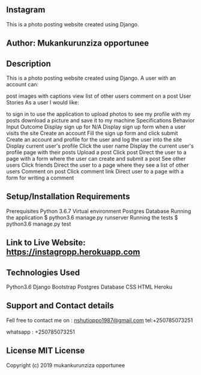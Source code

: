 ## Instagram
This is a photo posting website created using Django.
## Author: Mukankurunziza opportunee
## Description
This is a photo posting website created using Django. A user with an account can:

post images with captions
view list of other users
comment on a post
User Stories
As a user I would like:

to sign in to use the application
to upload photos
to see my profile with my posts
download a picture and save it to my machine
Specifications
Behavior	Input	Outcome
Display sign up for	N/A	Display sign up form when a user visits the site
Create an account	Fill the sign up form and click submit	Create an account and profile for the user and log the user into the site
Display current user's profile	Click the user name	Display the current user's profile page with their posts
Upload a post	Click post	Direct the user to a page with a form where the user can create and submit a post
See other users	Click friends	Direct the user to a page where they see a list of other users
Comment on post	Click comment link	Direct user to a page with a form for writing a comment
## Setup/Installation Requirements
Prerequisites
Python 3.6.7
Virtual environment
Postgres Database
Running the application
$ python3.6 manage.py runserver
Running the tests
$ python3.6 manage.py test

## Link to Live Website: https://instagropp.herokuapp.com


## Technologies Used
Python3.6
Django
Bootstrap
Postgres Database
CSS
HTML
Heroku
## Support and Contact details

Fell free to contact me on : nshutioppo1987@gmail.com tel:+250785073251

whatsapp : +250785073251

## License MIT License
Copyright (c) 2019 mukankurunziza opportunee

